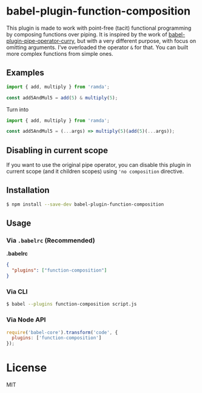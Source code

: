 # babel-plugin-function-composition

This plugin is made to work with point-free (tacit) functional programming by composing functions
over piping. It is inspired by the work of [babel-plugin-pipe-operator-curry](https://github.com/Swizz/babel-plugin-pipe-operator-curry),
but with a very different purpose, with focus on omitting arguments. I've overloaded the operator `&` for that. You
can built more complex functions from simple ones.

## Examples

```javascript
import { add, multiply } from 'ramda';

const add5AndMul5 = add(5) & multiply(5);
```

Turn into

```javascript
import { add, multiply } from 'ramda';

const add5AndMul5 = (...args) => multiply(5)(add(5)(...args));
```

## Disabling in current scope

If you want to use the original pipe operator, you can disable this plugin in
current scope (and it children scopes) using `'no composition` directive.

## Installation

```sh
$ npm install --save-dev babel-plugin-function-composition
```

## Usage

### Via `.babelrc` (Recommended)

**.babelrc**

```json
{
  "plugins": ["function-composition"]
}
```

### Via CLI

```sh
$ babel --plugins function-composition script.js
```

### Via Node API

```javascript
require('babel-core').transform('code', {
  plugins: ['function-composition']
});
```

# License

MIT
